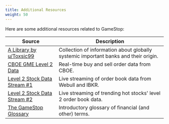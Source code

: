 ```yaml
---
title: Additional Resources
weight: 50
---
```


Here are some additional resources related to GameStop:

| Source | Description |
|---|---|
| [A Library by u/Toxsic99](https://www.dropbox.com/sh/3rklqc7890zhwsp/AADtBzM_3LfIDkwvIH8L7mg8a?dl=0) | Collection of information about globally systemic important banks and their origin. |
| [CBOE GME Level 2 Data](https://www.cboe.com/us/equities/market_statistics/book/GME/) | Real-time buy and sell order data from CBOE. |
| [Level 2 Stock Data Stream #1](https://www.youtube.com/channel/UCdwwRjEyseTOUYxUWZn2Uqw) | Live streaming of order book data from Webull and IBKR. |
| [Level 2 Stock Data Stream #2](https://www.youtube.com/c/StocksLevel2) | Live streaming of trending hot stocks' level 2 order book data. |
| [The GameStop Glossary](https://www.reddit.com/r/GME/comments/mvbjmk/gamestop_glossary/) | Introductory glossary of financial (and other) terms. |
